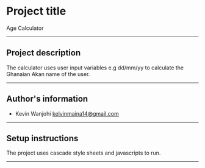 # Project title

Age Calculator

---

## Project description

The calculator uses user input variables e.g dd/mm/yy to calculate the Ghanaian Akan name of the user.

---

## Author's information

- Kevin Wanjohi <kelvinmaina14@gmail.com>

---

## Setup instructions

The project uses cascade style sheets and javascripts to run.

---

## 

